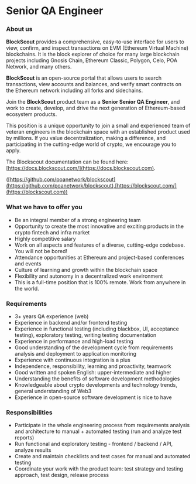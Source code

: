 # Senior QA Engineer

### About us

**BlockScout** provides a comprehensive, easy-to-use interface for users to view, confirm, and inspect transactions on EVM (Ethereum Virtual Machine) blockchains. It is the block explorer of choice for many large blockchain projects including Gnosis Chain, Ethereum Classic, Polygon, Celo, POA Network, and many others.

**BlockScout** is an open-source portal that allows users to search transactions, view accounts and balances, and verify smart contracts on the Ethereum network including all forks and sidechains.

Join the **BlockScout** product team as a **Senior Senior QA Engineer**, and work to create, develop, and drive the next generation of Ethereum-based ecosystem products.

This position is a unique opportunity to join a small and experienced team of veteran engineers in the blockchain space with an established product used by millions. If you value decentralization, making a difference, and participating in the cutting-edge world of crypto, we encourage you to apply.

The Blockscout documentation can be found here: [https://docs.blockscout.com/](https://docs.blockscout.com).

([https://github.com/poanetwork/blockscout](https://github.com/poanetwork/blockscout),[https://blockscout.com/](https://blockscout.com))

### What we have to offer you

* Be an integral member of a strong engineering team
* Opportunity to create the most innovative and exciting products in the crypto fintech and infra market
* Highly competitive salary
* Work on all aspects and features of a diverse, cutting-edge codebase. You will not be bored!
* Attendance opportunities at Ethereum and project-based conferences and events
* Culture of learning and growth within the blockchain space
* Flexibility and autonomy in a decentralized work environment
* This is a full-time position that is 100% remote. Work from anywhere in the world.

### Requirements

* 3+ years QA experience (web)
* Experience in backend and/or frontend testing
* Experience in functional testing (including blackbox, UI, acceptance testing), exploratory testing, writing testing documentation
* Experience in performance and high-load testing
* Good understanding of the development cycle from requirements analysis and deployment to application monitoring
* Experience with continuous integration is a plus
* Independence, responsibility, learning and proactivity, teamwork
* Good written and spoken English: upper-intermediate and higher
* Understanding the benefits of software development methodologies
* Knowledgeable about crypto developments and technology trends, general understanding of Web3
* Experience in open-source software development is nice to have

### Responsibilities

* Participate in the whole engineering process from requirements analysis and architecture to manual + automated testing (run and analyze test reports)
* Run functional and exploratory testing - frontend / backend / API, analyze results
* Create and maintain checklists and test cases for manual and automated testing
* Coordinate your work with the product team: test strategy and testing approach, test design, release process

